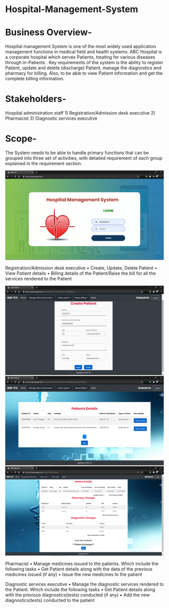 # Hospital-Management-System


# Business Overview-

  Hospital management System is one of the most widely used application management functions in medical field and health systems.
  ABC Hospital is a corporate hospital which serves Patients, treating for various diseases through in-Patients . Key requirements of the system is the ability to register Patient, update and delete (discharge) Patient, manage the diagnostics and pharmacy for billing. Also, to be able to view Patient information and get the complete billing information.
  
# Stakeholders-

  Hospital administration staff
    1) Registration/Admission desk executive
    2) Pharmacist
    3) Diagnostic services executive
  
# Scope-
  
  The System needs to be able to handle primary functions that can be grouped into three set
  of activities, with detailed requirement of each group explained in the requirement section.

  ![Alt text](/Screenshots/Home-min.png?raw=true "Home Page")
  
  Registration/Admission desk executive
    • Create, Update, Delete Patient
    • View Patient details
    • Billing details of the Patient/Raise the bill for all the services rendered to the Patient

  ![Alt text](/Screenshots/CreatePatient-min.png?raw=true "Create Patient")
  ![Alt text](/Screenshots/ViewPatient-min.png?raw=true "View Patient")
  ![Alt text](/Screenshots/FinalBilling2-min.png?raw=true "Create Patient")

  
   Pharmacist
    • Manage medicines issued to the patients. Which include the following tasks
    • Get Patient details along with the data of the previous medicines issued (if any)
    • Issue the new medicines to the patient
   
  Diagnostic services executive
    • Manage the diagnostic services rendered to the Patient. Which include the following
    tasks
    • Get Patient details along with the previous diagnostics(tests) conducted (if any)
    • Add the new diagnostics(tests) conducted to the patient
